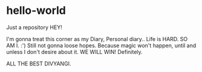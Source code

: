 # hello-world
Just a repository
HEY!

I'm gonna treat this corner as my Diary, Personal diary..
Life is HARD. SO AM I.
:')  Still not gonna loose hopes. Because magic won't happen, until and unless I don't desire about it. 
WE WILL WIN! Definitely.

ALL THE BEST DIVYANGI.
